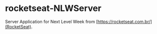 # rocketseat-NLWServer
Server Application for Next Level Week from [https://rocketseat.com.br/](RocketSeat).
